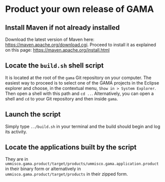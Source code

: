# Product your own release of GAMA

## Install Maven if not already installed
Download the latest version of Maven here: <https://maven.apache.org/download.cgi>. Proceed to install it as explained on this page: <https://maven.apache.org/install.html>

## Locate the `build.sh` shell script
It is located at the root of the `gama` Git repository on your computer. The easiest way to proceed is to select one of the GAMA projects in the Eclipse explorer and choose, in the contextual menu, `Show in > System Explorer`. Then open a shell with this path and `cd ..`. Alternatively, you can open a shell and `cd` to your Git repository and then inside `gama`. 

## Launch the script
Simply type `../build.sh` in your terminal and the build should begin and log its activity.

## Locate the applications built by the script
They are in `ummisco.gama.product/target/products/ummisco.gama.application.product` in their binary form or alternatively in `ummisco.gama.product/target/products` in their zipped form. 


